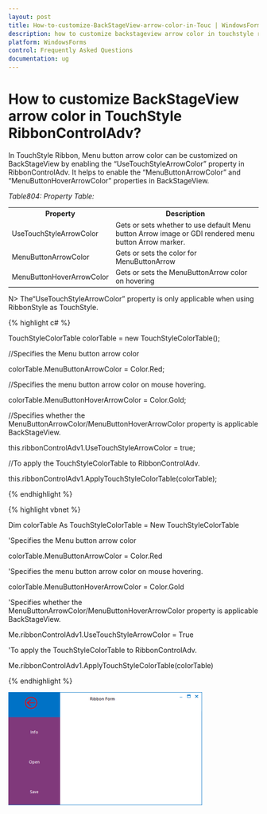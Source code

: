 ```yaml
---
layout: post
title: How-to-customize-BackStageView-arrow-color-in-Touc | WindowsForms | Syncfusion
description: how to customize backstageview arrow color in touchstyle ribboncontroladv?
platform: WindowsForms
control: Frequently Asked Questions
documentation: ug
---
```


# How to customize BackStageView arrow color in TouchStyle RibbonControlAdv?

In TouchStyle Ribbon, Menu button arrow color can be customized on BackStageView by enabling the “UseTouchStyleArrowColor” property in RibbonControlAdv. It helps to enable the “MenuButtonArrowColor” and “MenuButtonHoverArrowColor” properties in BackStageView.

_Table804: Property Table:_

<table>
<tr>
<th>
Property</th><th>
Description</th></tr>
<tr>
<td>
UseTouchStyleArrowColor</td><td>
Gets or sets whether to use default Menu button Arrow image or GDI rendered menu button Arrow marker.</td></tr>
<tr>
<td>
MenuButtonArrowColor</td><td>
Gets or sets the color for MenuButtonArrow</td></tr>
<tr>
<td>
MenuButtonHoverArrowColor</td><td>
Gets or sets the MenuButtonArrow color on hovering</td></tr>
</table>


N> The“UseTouchStyleArrowColor” property is only applicable when using RibbonStyle as TouchStyle.


{% highlight c# %}


TouchStyleColorTable colorTable = new TouchStyleColorTable();

//Specifies the Menu button arrow color

colorTable.MenuButtonArrowColor = Color.Red;

//Specifies the menu button arrow color on mouse hovering.

colorTable.MenuButtonHoverArrowColor = Color.Gold;

//Specifies whether the MenuButtonArrowColor/MenuButtonHoverArrowColor property is applicable BackStageView.

this.ribbonControlAdv1.UseTouchStyleArrowColor = true;

//To apply the TouchStyleColorTable to RibbonControlAdv.

this.ribbonControlAdv1.ApplyTouchStyleColorTable(colorTable);

{% endhighlight  %}

{% highlight vbnet %}

Dim colorTable As TouchStyleColorTable = New TouchStyleColorTable

'Specifies the Menu button arrow color

colorTable.MenuButtonArrowColor = Color.Red

'Specifies the menu button arrow color on mouse hovering.

colorTable.MenuButtonHoverArrowColor = Color.Gold

'Specifies whether the MenuButtonArrowColor/MenuButtonHoverArrowColor property is applicable BackStageView.

Me.ribbonControlAdv1.UseTouchStyleArrowColor = True

'To apply the TouchStyleColorTable to RibbonControlAdv.

Me.ribbonControlAdv1.ApplyTouchStyleColorTable(colorTable)

{% endhighlight  %}



![](How-to-customize-BackStageView-arrow-color-in-Touc_images/How-to-customize-BackStageView-arrow-color-in-Touc_img2.png)



